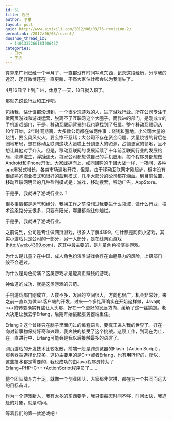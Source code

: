```yaml
---
id: 61
title: 近况
author: 李攀
layout: post
guid: http://www.aixixili.com/2012/06/03/76-revision-2/
permalink: /2012/06/03/recent/
duoshuo_thread_id:
  - 1401335266181906437
categories:
  - 口水
  - 生活
---
```

算算来广州已经一个半月了，一直都没有时间写点东西，记录这段经历，分享我的近况，还好微博还在一直更新，不然大家估计都会以为我消失了。

4月16日早上到广州，休息了一天，18日就入职了。

那就先说说行业和工作吧。

包括我，估计谁都没想到，一个很少玩游戏的人，进了游戏行业。所在公司专注于做网页游戏和游戏运营，脱离不了互联网这个大圈子，而我进的部门，是刚成立的手机游戏部门，于是，移动互联网背景的我也算找到了归属。整个移动互联网从10年开始，2年时间期间，大多数公司都在做两件事：烧钱和圈地。小公司大量的烧钱，要么风风火火，要么惨不忍睹；大公司不存在资金问题，大量烧钱的背后在圈地布局，想在移动互联网这块大蛋糕上分到更大的资源，占领更宽的领地，且不想让其他对手介入。但是，移动互联网的发展延续了十年前互联网行业的发展格局，泡沫滋生，浮躁连天。每家公司都想做自己的手机应用，每个程序员都想做Android和iPhone开发。大家蜂拥而上，如同团购的千团大战一样，一夜间，各种app爆发式增长，各类市场遍地开花，但是，由于移动互联网才刚起步，根本没有很成熟的商业模式和很好的盈利模式，几乎大部分的公司都在滴血。到目前位置，移动互联网明显的几种盈利模式是：游戏，移动搜索，移动广告，AppStore。

于是乎，我就进了游戏行业么？

很多事情都是运气和缘分，我换工作之前没想过我要进什么领域，做什么行业，技术这条路分支很多，只要有阳光，哪里都能让你灿烂。

于是乎，我就进了游戏行业。

之前说到，公司是专注做网页游戏，很多人了解4399，估计都是网页小游戏，其实小游戏只是公司的一部分，另一大部分，是在线网页游戏(<http://web.4399.com>)，这其中最主要的，是儿童角色扮演类游戏。

为什么是儿童？在中国，成人角色扮演类游戏会存在血腥暴力的风险，上级部门一般不会通过。

为什么是角色扮演？这类游戏才是能真正赚钱的游戏。

神仙道的成功，就是这类游戏的典范。

手机游戏部门刚成立，人数不多，发展的空间很大，方向也很广，机会非常好。来之前一直以为做ios客户端的开发，过来一个多礼拜确实在开始这样做，Java向c++的转变确实有些让人头疼，好在一个更好的发展方向，缓解了这一丝尴尬。老大决定让我去学Erlang，后期开始挑起服务器端重任。

Erlang？这个曾经只在脑子里面闪过的编程语言，要真正进入我的世界了。好在一向对新事物保持好奇和兴趣，我爽快的接受了这个挑战。这项工作，到现在为止，在一直进行中，Erlang可能会是我以后接触最多的语言了。

网页游戏的开发技术比较发散，前端一般是跨浏览器的Flash（Action Script），服务器端选择比较多，这边主要用的是C++或者Erlang，也有用PHP的，所以，这些技术都是需要的，我也成功的由Java程序员转为了Erlang+PHP+C+++ActionScript程序员了……

整个团队战斗力十足，就像一个创业团队，大家都非常拼，都在为一个共同而远大的目标奋斗。

作为一个游戏新人，我有太多的东西要学，我只恨每天时间不够，时间太快，我追赶的对象，就是时间。

等着我们的第一款游戏吧！
